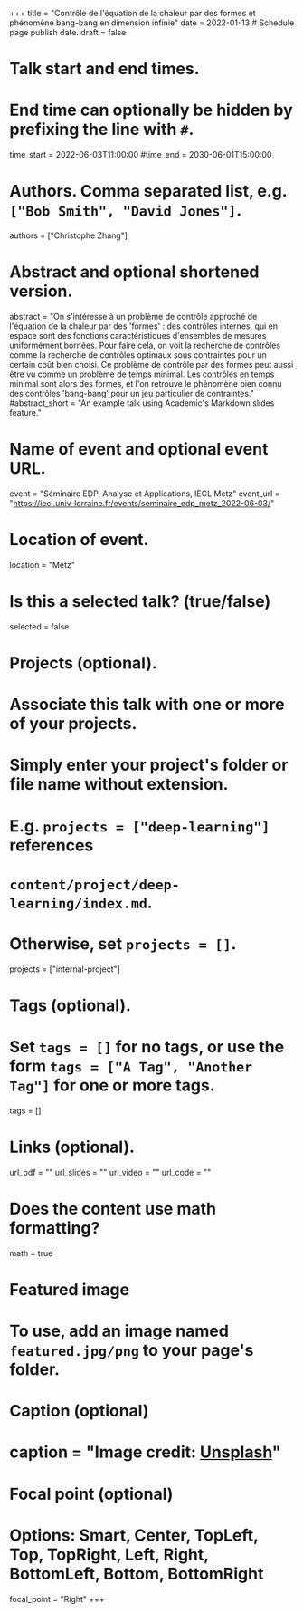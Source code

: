 +++
title = "Contrôle de l'équation de la chaleur par des formes et phénomène bang-bang en dimension infinie"
date = 2022-01-13 # Schedule page publish date.
draft = false

# Talk start and end times.
#   End time can optionally be hidden by prefixing the line with `#`.
time_start = 2022-06-03T11:00:00
#time_end = 2030-06-01T15:00:00

# Authors. Comma separated list, e.g. `["Bob Smith", "David Jones"]`.
authors = ["Christophe Zhang"]

# Abstract and optional shortened version.
abstract = "On s'intéresse à un problème de contrôle approché de l'équation de la chaleur par des 'formes' : des contrôles internes, qui en espace sont des fonctions caractéristiques d'ensembles de mesures uniformément bornées. Pour faire cela, on voit la recherche de contrôles comme la recherche de contrôles optimaux sous contraintes pour un certain coût bien choisi. Ce problème de contrôle par des formes peut aussi être vu comme un problème de temps minimal. Les contrôles en temps minimal sont alors des formes, et l'on retrouve le phénomène bien connu des contrôles 'bang-bang' pour un jeu particulier de contraintes."
#abstract_short = "An example talk using Academic's Markdown slides feature."

# Name of event and optional event URL.
event = "Séminaire EDP, Analyse et Applications, IECL Metz"
event_url = "https://iecl.univ-lorraine.fr/events/seminaire_edp_metz_2022-06-03/"

# Location of event.
location = "Metz"

# Is this a selected talk? (true/false)
selected = false

# Projects (optional).
#   Associate this talk with one or more of your projects.
#   Simply enter your project's folder or file name without extension.
#   E.g. `projects = ["deep-learning"]` references 
#   `content/project/deep-learning/index.md`.
#   Otherwise, set `projects = []`.
projects = ["internal-project"]

# Tags (optional).
#   Set `tags = []` for no tags, or use the form `tags = ["A Tag", "Another Tag"]` for one or more tags.
tags = []

# Links (optional).
url_pdf = ""
url_slides = ""
url_video = ""
url_code = ""

# Does the content use math formatting?
math = true

# Featured image
# To use, add an image named `featured.jpg/png` to your page's folder. 
  # Caption (optional)
 # caption = "Image credit: [**Unsplash**](https://unsplash.com/photos/bzdhc5b3Bxs)"

  # Focal point (optional)
  # Options: Smart, Center, TopLeft, Top, TopRight, Left, Right, BottomLeft, Bottom, BottomRight
  focal_point = "Right"
+++
